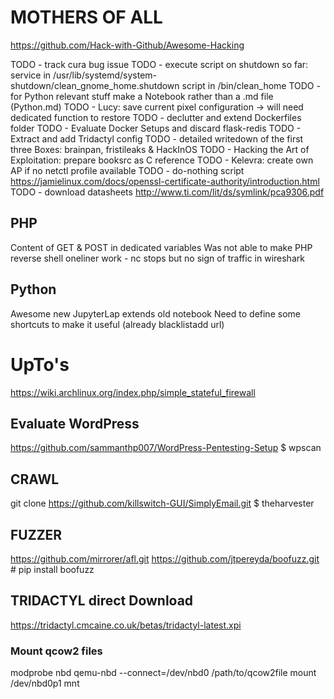 # MOTHERS OF ALL
https://github.com/Hack-with-Github/Awesome-Hacking

TODO - track cura bug issue
TODO - execute script on shutdown 
       so far:
       service in /usr/lib/systemd/system-shutdown/clean_gnome_home.shutdown
       script in /bin/clean_home
TODO - for Python relevant stuff make a Notebook rather than a .md file (Python.md)
TODO - Lucy: save current pixel configuration -> will need dedicated function to restore
TODO - declutter and extend Dockerfiles folder
TODO - Evaluate Docker Setups and discard flask-redis
TODO - Extract and add Tridactyl config
TODO - detailed writedown of the first three Boxes: brainpan, fristileaks & HackInOS
TODO - Hacking the Art of Exploitation: prepare booksrc as C reference
TODO - Kelevra: create own AP if no netctl profile available
TODO - do-nothing script https://jamielinux.com/docs/openssl-certificate-authority/introduction.html
TODO - download datasheets
    http://www.ti.com/lit/ds/symlink/pca9306.pdf


## PHP
Content of GET & POST in dedicated variables
Was not able to make PHP reverse shell oneliner work - nc stops but no sign of traffic in wireshark

## Python 
Awesome new JupyterLap extends old notebook
Need to define some shortcuts to make it useful (already blacklistadd url)



# UpTo's
https://wiki.archlinux.org/index.php/simple_stateful_firewall

## Evaluate WordPress
https://github.com/sammanthp007/WordPress-Pentesting-Setup
$ wpscan

## CRAWL
git clone https://github.com/killswitch-GUI/SimplyEmail.git
$ theharvester

## FUZZER
https://github.com/mirrorer/afl.git
https://github.com/jtpereyda/boofuzz.git # pip install boofuzz

## TRIDACTYL direct Download
https://tridactyl.cmcaine.co.uk/betas/tridactyl-latest.xpi


### Mount qcow2 files
modprobe nbd
qemu-nbd --connect=/dev/nbd0 /path/to/qcow2file
mount /dev/nbd0p1 mnt

